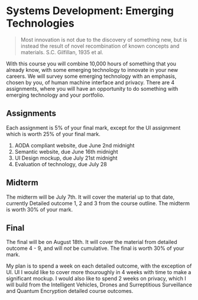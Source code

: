 Systems Development: Emerging Technologies
===

> Most innovation is not due to the discovery of something new, but is instead the result of novel recombination of known concepts and materials. S.C. Gilfillan, 1935 et al.

With this course you will combine 10,000 hours of something that you already know, with some emerging technology to innovate in your new careers. We will survey some emerging technology with an emphasis, chosen by you, of human machine interface and privacy. There are 4 assignments, where you will have an opportunity to do something with emerging technology and your portfolio.

Assignments
---

Each assignment is 5% of your final mark, except for the UI assignment which is worth 25% of your final mark.

1. AODA compliant website, due June 2nd midnight
1. Semantic website, due June 16th midnight
1. UI Design mockup, due July 21st midnight
1. Evaluation of technology, due July 28

Midterm
---

The midterm will be July 7th. It will cover the material up to that date, currently Detailed outcome 1, 2  and 3 from the course outline. The midterm is worth 30% of your mark.

Final
----

The final will be on August 18th. It will cover the material from detailed outcome 4 - 9, and will *not* be cumulative. The final is worth 30% of your mark.

My plan is to spend a week on each detailed outcome, with the exception of UI. UI I would like to cover more thouroughly in 4 weeks with time to make a significant mockup. I would also like to spend 2 weeks on privacy, which I will build from the Intelligent Vehicles, Drones and Surreptitious Surveillance and Quantum Encryption detailed course outcomes.